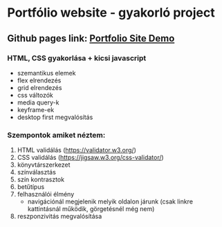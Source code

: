 # Portfólio website - gyakorló project

## Github pages link: [Portfolio Site Demo](https://thomas-horvath.github.io/PK_project1_porfolio_html_css-/)


###  HTML, CSS gyakorlása + kicsi javascript
- szemantikus elemek 
- flex elrendezés
- grid elrendezés
- css változók 
- media query-k
- keyframe-ek
- desktop first megvalósítás

### Szempontok amiket néztem: 
1. HTML validálás (https://validator.w3.org/)
2. CSS validálás  (https://jigsaw.w3.org/css-validator/)
3. könyvtárszerkezet
3. színválasztás
4. szín kontrasztok
5. betűtípus
6. felhasználói élmény
    - navigációnál megjelenik melyik oldalon járunk (csak linkre kattintásnál működik, görgetésnél még nem)
7. reszponzivitás megvalósítása 
